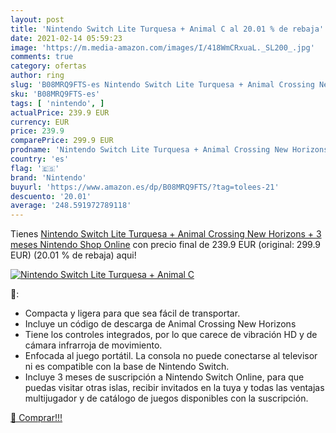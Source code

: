 ```yaml
---
layout: post
title: 'Nintendo Switch Lite Turquesa + Animal C al 20.01 % de rebaja'
date: 2021-02-14 05:59:23
image: 'https://m.media-amazon.com/images/I/418WmCRxuaL._SL200_.jpg'
comments: true
category: ofertas
author: ring
slug: 'B08MRQ9FTS-es Nintendo Switch Lite Turquesa + Animal Crossing New...'
sku: 'B08MRQ9FTS-es'
tags: [ 'nintendo', ]
actualPrice: 239.9 EUR
currency: EUR
price: 239.9
comparePrice: 299.9 EUR
prodname: 'Nintendo Switch Lite Turquesa + Animal Crossing New Horizons + 3 meses Nintendo Shop Online'
country: 'es'
flag: '🇪🇸'
brand: 'Nintendo'
buyurl: 'https://www.amazon.es/dp/B08MRQ9FTS/?tag=tolees-21'
descuento: '20.01'
average: '248.591972789118'
---
```


Tienes [Nintendo Switch Lite Turquesa + Animal Crossing New Horizons + 3 meses Nintendo Shop Online](https://www.amazon.es/dp/B08MRQ9FTS/?tag=tolees-21) con precio final de  239.9 EUR (original: 299.9 EUR) (20.01 %  de rebaja) aqui!

[![Nintendo Switch Lite Turquesa + Animal C](https://m.media-amazon.com/images/I/418WmCRxuaL._SL200_.jpg)](https://www.amazon.es/dp/B08MRQ9FTS/?tag=tolees-21)

🔎:

- Compacta y ligera para que sea fácil de transportar.
- Incluye un código de descarga de Animal Crossing New Horizons
- Tiene los controles integrados, por lo que carece de vibración HD y de cámara infrarroja de movimiento.
- Enfocada al juego portátil. La consola no puede conectarse al televisor ni es compatible con la base de Nintendo Switch.
- Incluye 3 meses de suscripción a Nintendo Switch Online, para que puedas visitar otras islas, recibir invitados en la tuya y todas las ventajas multijugador y de catálogo de juegos disponibles con la suscripción.

[🛒 Comprar!!!](https://www.amazon.es/dp/B08MRQ9FTS/?tag=tolees-21)
